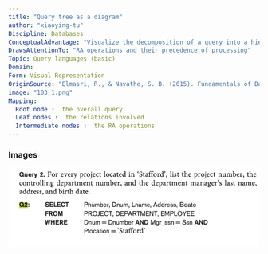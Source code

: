 ```yaml
---
title: "Query tree as a diagram"
author: "xiaoying-tu"
Discipline: Databases
ConceptualAdvantage: "Visualize the decomposition of a query into a hierarchy of multiple RA operations"
DrawsAttentionTo: "RA operations and their precedence of processing"
Topic: Query languages (basic)
Domain: 
Form: Visual Representation
OriginSource: "Elmasri, R., & Navathe, S. B. (2015). Fundamentals of Database Systems. 7 ed. Addison-Wesley."
image: "103_1.png"
Mapping:
  Root node :  the overall query
  Leaf nodes :  the relations involved
  Intermediate nodes :  the RA operations
---
```

### Images
<img src="/assets/images/nm/103_2.png" class="ui fluid bordered image">
